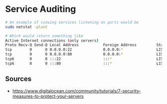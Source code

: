 # Service Auditing

```bash
# An example of viewing services listening on ports would be 
sudo netstat -plunt
```

```bash
# Which would return something like 
Active Internet connections (only servers)
Proto Recv-Q Send-Q Local Address           Foreign Address         State       PID/Program name
tcp        0      0 0.0.0.0:22              0.0.0.0:*               LISTEN      887/sshd        
tcp        0      0 0.0.0.0:80              0.0.0.0:*               LISTEN      919/nginx       
tcp6       0      0 :::22                   :::*                    LISTEN      887/sshd        
tcp6       0      0 :::80                   :::*                    LISTEN      919/nginx
```

## Sources

- https://www.digitalocean.com/community/tutorials/7-security-measures-to-protect-your-servers